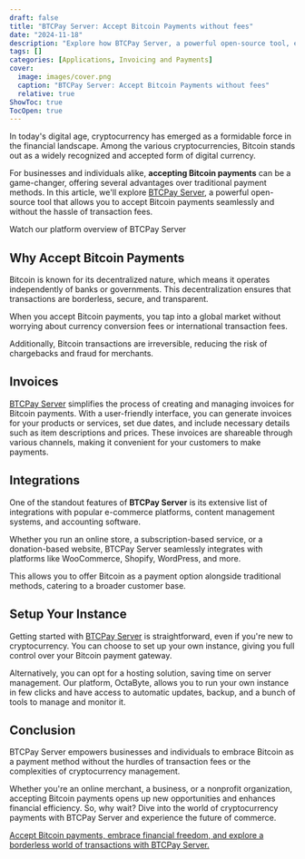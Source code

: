 ```yaml
---
draft: false
title: "BTCPay Server: Accept Bitcoin Payments without fees"
date: "2024-11-18"
description: "Explore how BTCPay Server, a powerful open-source tool, enables businesses and individuals to accept Bitcoin payments seamlessly without transaction fees. Discover its features, including invoice management, e-commerce integrations, and easy setup, to embrace the future of decentralized payments."
tags: []
categories: [Applications, Invoicing and Payments]
cover:
  image: images/cover.png
  caption: "BTCPay Server: Accept Bitcoin Payments without fees"
  relative: true
ShowToc: true
TocOpen: true
---
```



In today's digital age, cryptocurrency has emerged as a formidable force in the financial landscape. Among the various cryptocurrencies, Bitcoin stands out as a widely recognized and accepted form of digital currency. 

For businesses and individuals alike, **accepting Bitcoin payments** can be a game\-changer, offering several advantages over traditional payment methods. In this article, we'll explore [BTCPay Server](https://octabyte.io/applications/invoicing-and-payments/btcpay), a powerful open\-source tool that allows you to accept Bitcoin payments seamlessly and without the hassle of transaction fees.



Watch our platform overview of BTCPay Server



## Why Accept Bitcoin Payments

Bitcoin is known for its decentralized nature, which means it operates independently of banks or governments. This decentralization ensures that transactions are borderless, secure, and transparent. 

When you accept Bitcoin payments, you tap into a global market without worrying about currency conversion fees or international transaction fees. 

Additionally, Bitcoin transactions are irreversible, reducing the risk of chargebacks and fraud for merchants.

## Invoices

[BTCPay Server](https://octabyte.io/applications/invoicing-and-payments/btcpay) simplifies the process of creating and managing invoices for Bitcoin payments. With a user\-friendly interface, you can generate invoices for your products or services, set due dates, and include necessary details such as item descriptions and prices. These invoices are shareable through various channels, making it convenient for your customers to make payments.

## Integrations

One of the standout features of **BTCPay Server** is its extensive list of integrations with popular e\-commerce platforms, content management systems, and accounting software. 

Whether you run an online store, a subscription\-based service, or a donation\-based website, BTCPay Server seamlessly integrates with platforms like WooCommerce, Shopify, WordPress, and more. 

This allows you to offer Bitcoin as a payment option alongside traditional methods, catering to a broader customer base.

## Setup Your Instance

Getting started with [BTCPay Server](https://octabyte.io/applications/invoicing-and-payments/btcpay) is straightforward, even if you're new to cryptocurrency. You can choose to set up your own instance, giving you full control over your Bitcoin payment gateway. 

Alternatively, you can opt for a hosting solution, saving time on server management. Our platform, OctaByte, allows you to run your own instance in few clicks and have access to automatic updates, backup, and a bunch of tools to manage and monitor it.

## Conclusion

 BTCPay Server empowers businesses and individuals to embrace Bitcoin as a payment method without the hurdles of transaction fees or the complexities of cryptocurrency management. 

Whether you're an online merchant, a business, or a nonprofit organization, accepting Bitcoin payments opens up new opportunities and enhances financial efficiency. So, why wait? Dive into the world of cryptocurrency payments with BTCPay Server and experience the future of commerce.

[Accept Bitcoin payments, embrace financial freedom, and explore a borderless world of transactions with BTCPay Server.](https://octabyte.io/applications/invoicing-and-payments/btcpay)



